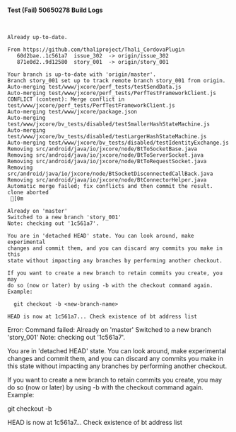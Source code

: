 #### Test (Fail) 50650278 Build Logs


```


```

```
Already up-to-date.

From https://github.com/thaliproject/Thali_CordovaPlugin
   60d2bae..1c561a7  issue_302  -> origin/issue_302
   871e0d2..9d12580  story_001  -> origin/story_001

```

```
Your branch is up-to-date with 'origin/master'.
Branch story_001 set up to track remote branch story_001 from origin.
Auto-merging test/www/jxcore/perf_tests/testSendData.js
Auto-merging test/www/jxcore/perf_tests/PerfTestFrameworkClient.js
CONFLICT (content): Merge conflict in test/www/jxcore/perf_tests/PerfTestFrameworkClient.js
Auto-merging test/www/jxcore/package.json
Auto-merging test/www/jxcore/bv_tests/disabled/testSmallerHashStateMachine.js
Auto-merging test/www/jxcore/bv_tests/disabled/testLargerHashStateMachine.js
Auto-merging test/www/jxcore/bv_tests/disabled/testIdentityExchange.js
Removing src/android/java/io/jxcore/node/BtToSocketBase.java
Removing src/android/java/io/jxcore/node/BtToServerSocket.java
Removing src/android/java/io/jxcore/node/BtToRequestSocket.java
Removing src/android/java/io/jxcore/node/BtSocketDisconnectedCallBack.java
Removing src/android/java/io/jxcore/node/BtConnectorHelper.java
Automatic merge failed; fix conflicts and then commit the result.
clone aborted
 [0m

Already on 'master'
Switched to a new branch 'story_001'
Note: checking out '1c561a7'.

You are in 'detached HEAD' state. You can look around, make experimental
changes and commit them, and you can discard any commits you make in this
state without impacting any branches by performing another checkout.

If you want to create a new branch to retain commits you create, you may
do so (now or later) by using -b with the checkout command again. Example:

  git checkout -b <new-branch-name>

HEAD is now at 1c561a7... Check existence of bt address list

```

Error: Command failed: Already on 'master'
Switched to a new branch 'story_001'
Note: checking out '1c561a7'.

You are in 'detached HEAD' state. You can look around, make experimental
changes and commit them, and you can discard any commits you make in this
state without impacting any branches by performing another checkout.

If you want to create a new branch to retain commits you create, you may
do so (now or later) by using -b with the checkout command again. Example:

  git checkout -b <new-branch-name>

HEAD is now at 1c561a7... Check existence of bt address list
